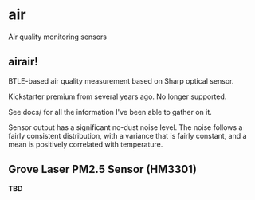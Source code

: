 # air
Air quality monitoring sensors

## airair!

BTLE-based air quality measurement based on Sharp optical sensor.

Kickstarter premium from several years ago.  No longer supported.

See docs/ for all the information I've been able to gather on it.

Sensor output has a significant no-dust noise level.
The noise follows a fairly consistent distribution, with a variance that is fairly constant,
and a mean is positively correlated with temperature.

## Grove Laser PM2.5 Sensor (HM3301)

**TBD**
